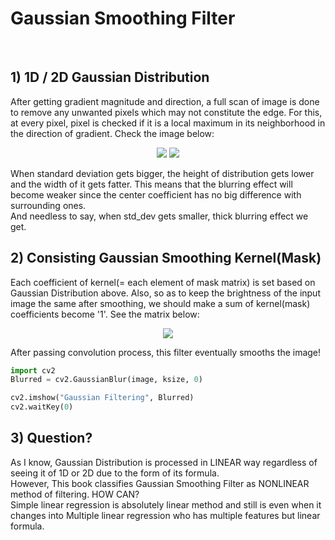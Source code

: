 <h1> Gaussian Smoothing Filter </h1>
<br>
   
## 1) 1D / 2D Gaussian Distribution
After getting gradient magnitude and direction, a full scan of image is done to remove any unwanted pixels which may not constitute the edge. For this, at every pixel, pixel is checked if it is a local maximum in its neighborhood in the direction of gradient. Check the image below:   

<p align="center"><img src="https://matthew-brett.github.io/teaching/_images/smoothing_intro-3.png"></img>
<img src="https://i2.wp.com/theailearner.com/wp-content/uploads/2019/05/normal4.png?resize=625%2C368&ssl=1"></img></p>      


When standard deviation gets bigger, the height of distribution gets lower and the width of it gets fatter. This means that the blurring effect will become weaker since
the center coefficient has no big difference with surrounding ones.   
And needless to say, when std_dev gets smaller, thick blurring effect we get.
        
        
## 2) Consisting Gaussian Smoothing Kernel(Mask)
Each coefficient of kernel(= each element of mask matrix) is set based on Gaussian Distribution above. Also, so as to keep the brightness of the input image the same after smoothing, we should make a sum of kernel(mask) coefficients become '1'. See the matrix below:

<p align="center"><img src="https://homepages.inf.ed.ac.uk/rbf/HIPR2/figs/gausmask.gif"></img></p> 

After passing convolution process, this filter eventually smooths the image!

```python
import cv2
Blurred = cv2.GaussianBlur(image, ksize, 0)

cv2.imshow("Gaussian Filtering", Blurred)
cv2.waitKey(0)
```
   
## 3) Question?
As I know, Gaussian Distribution is processed in LINEAR way regardless of seeing it of 1D or 2D due to the form of its formula.   
However, This book classifies Gaussian Smoothing Filter as NONLINEAR method of filtering. HOW CAN?   
Simple linear regression is absolutely linear method and still is even when it changes into Multiple linear regression who has multiple features but linear formula.
